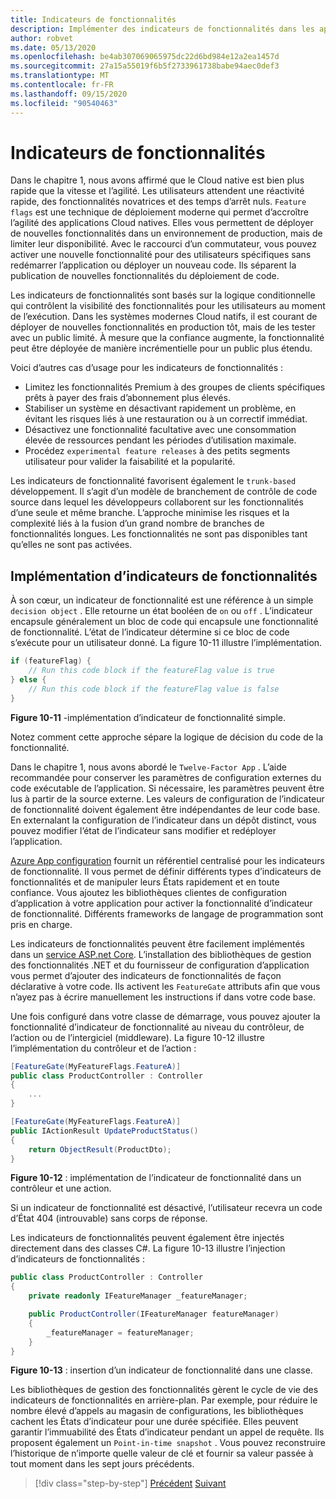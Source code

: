 ```yaml
---
title: Indicateurs de fonctionnalités
description: Implémenter des indicateurs de fonctionnalités dans les applications natives du Cloud en tirant parti de la configuration de Azure App
author: robvet
ms.date: 05/13/2020
ms.openlocfilehash: be4ab307069065975dc22d6bd984e12a2ea1457d
ms.sourcegitcommit: 27a15a55019f6b5f2733961738babe94aec0def3
ms.translationtype: MT
ms.contentlocale: fr-FR
ms.lasthandoff: 09/15/2020
ms.locfileid: "90540463"
---
```

# <a name="feature-flags"></a>Indicateurs de fonctionnalités

Dans le chapitre 1, nous avons affirmé que le Cloud native est bien plus rapide que la vitesse et l’agilité. Les utilisateurs attendent une réactivité rapide, des fonctionnalités novatrices et des temps d’arrêt nuls. `Feature flags` est une technique de déploiement moderne qui permet d’accroître l’agilité des applications Cloud natives. Elles vous permettent de déployer de nouvelles fonctionnalités dans un environnement de production, mais de limiter leur disponibilité. Avec le raccourci d’un commutateur, vous pouvez activer une nouvelle fonctionnalité pour des utilisateurs spécifiques sans redémarrer l’application ou déployer un nouveau code. Ils séparent la publication de nouvelles fonctionnalités du déploiement de code.

Les indicateurs de fonctionnalités sont basés sur la logique conditionnelle qui contrôlent la visibilité des fonctionnalités pour les utilisateurs au moment de l’exécution. Dans les systèmes modernes Cloud natifs, il est courant de déployer de nouvelles fonctionnalités en production tôt, mais de les tester avec un public limité. À mesure que la confiance augmente, la fonctionnalité peut être déployée de manière incrémentielle pour un public plus étendu.

Voici d’autres cas d’usage pour les indicateurs de fonctionnalités :

- Limitez les fonctionnalités Premium à des groupes de clients spécifiques prêts à payer des frais d’abonnement plus élevés.
- Stabiliser un système en désactivant rapidement un problème, en évitant les risques liés à une restauration ou à un correctif immédiat.
- Désactivez une fonctionnalité facultative avec une consommation élevée de ressources pendant les périodes d’utilisation maximale.
- Procédez `experimental feature releases` à des petits segments utilisateur pour valider la faisabilité et la popularité.

Les indicateurs de fonctionnalité favorisent également le `trunk-based` développement. Il s’agit d’un modèle de branchement de contrôle de code source dans lequel les développeurs collaborent sur les fonctionnalités d’une seule et même branche. L’approche minimise les risques et la complexité liés à la fusion d’un grand nombre de branches de fonctionnalités longues. Les fonctionnalités ne sont pas disponibles tant qu’elles ne sont pas activées.

## <a name="implementing-feature-flags"></a>Implémentation d’indicateurs de fonctionnalités

À son cœur, un indicateur de fonctionnalité est une référence à un simple `decision object` . Elle retourne un état booléen de `on` ou `off` . L’indicateur encapsule généralement un bloc de code qui encapsule une fonctionnalité de fonctionnalité. L’état de l’indicateur détermine si ce bloc de code s’exécute pour un utilisateur donné. La figure 10-11 illustre l’implémentation.

```csharp
if (featureFlag) {
    // Run this code block if the featureFlag value is true
} else {
    // Run this code block if the featureFlag value is false
}
```

**Figure 10-11** -implémentation d’indicateur de fonctionnalité simple.

Notez comment cette approche sépare la logique de décision du code de la fonctionnalité.

Dans le chapitre 1, nous avons abordé le `Twelve-Factor App` . L’aide recommandée pour conserver les paramètres de configuration externes du code exécutable de l’application. Si nécessaire, les paramètres peuvent être lus à partir de la source externe. Les valeurs de configuration de l’indicateur de fonctionnalité doivent également être indépendantes de leur code base. En externalant la configuration de l’indicateur dans un dépôt distinct, vous pouvez modifier l’état de l’indicateur sans modifier et redéployer l’application.

[Azure App configuration](https://docs.microsoft.com/azure/azure-app-configuration/overview) fournit un référentiel centralisé pour les indicateurs de fonctionnalité. Il vous permet de définir différents types d’indicateurs de fonctionnalités et de manipuler leurs États rapidement et en toute confiance. Vous ajoutez les bibliothèques clientes de configuration d’application à votre application pour activer la fonctionnalité d’indicateur de fonctionnalité. Différents frameworks de langage de programmation sont pris en charge.

Les indicateurs de fonctionnalités peuvent être facilement implémentés dans un [service ASP.net Core](https://docs.microsoft.com/azure/azure-app-configuration/use-feature-flags-dotnet-core). L’installation des bibliothèques de gestion des fonctionnalités .NET et du fournisseur de configuration d’application vous permet d’ajouter des indicateurs de fonctionnalités de façon déclarative à votre code. Ils activent les `FeatureGate` attributs afin que vous n’ayez pas à écrire manuellement les instructions if dans votre code base.

Une fois configuré dans votre classe de démarrage, vous pouvez ajouter la fonctionnalité d’indicateur de fonctionnalité au niveau du contrôleur, de l’action ou de l’intergiciel (middleware). La figure 10-12 illustre l’implémentation du contrôleur et de l’action :

```csharp
[FeatureGate(MyFeatureFlags.FeatureA)]
public class ProductController : Controller
{
    ...
}
```

```csharp
[FeatureGate(MyFeatureFlags.FeatureA)]
public IActionResult UpdateProductStatus()
{
    return ObjectResult(ProductDto);
}
```

**Figure 10-12** : implémentation de l’indicateur de fonctionnalité dans un contrôleur et une action.

Si un indicateur de fonctionnalité est désactivé, l’utilisateur recevra un code d’État 404 (introuvable) sans corps de réponse.

Les indicateurs de fonctionnalités peuvent également être injectés directement dans des classes C#. La figure 10-13 illustre l’injection d’indicateurs de fonctionnalités :

```csharp
public class ProductController : Controller
{
    private readonly IFeatureManager _featureManager;

    public ProductController(IFeatureManager featureManager)
    {
        _featureManager = featureManager;
    }
}
```

**Figure 10-13** : insertion d’un indicateur de fonctionnalité dans une classe.

Les bibliothèques de gestion des fonctionnalités gèrent le cycle de vie des indicateurs de fonctionnalités en arrière-plan. Par exemple, pour réduire le nombre élevé d’appels au magasin de configurations, les bibliothèques cachent les États d’indicateur pour une durée spécifiée. Elles peuvent garantir l’immuabilité des États d’indicateur pendant un appel de requête. Ils proposent également un `Point-in-time snapshot` . Vous pouvez reconstruire l’historique de n’importe quelle valeur de clé et fournir sa valeur passée à tout moment dans les sept jours précédents.

>[!div class="step-by-step"]
>[Précédent](devops.md) 
> [Suivant](infrastructure-as-code.md)

